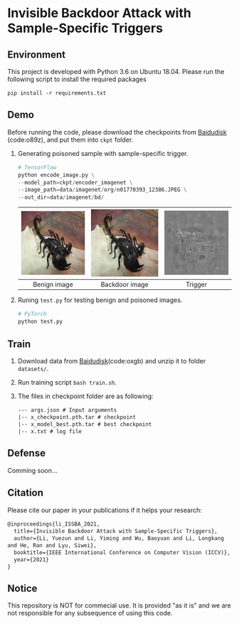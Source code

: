 # Invisible Backdoor Attack with Sample-Specific Triggers

## Environment
This project is developed with Python 3.6 on Ubuntu 18.04. Please run the following script to install the required packages
```shell
pip install -r requirements.txt
```

## Demo
Before running the code, please download the checkpoints from [Baidudisk](https://pan.baidu.com/s/1m5yRFQ4Wt7Km_56CIxzgsg) (code:o89z), and put them into `ckpt` folder.

1. Generating poisoned sample with sample-specific trigger. 
    ```python
    # TensorFlow
    python encode_image.py \
    --model_path=ckpt/encoder_imagenet \
    --image_path=data/imagenet/org/n01770393_12386.JPEG \
    --out_dir=data/imagenet/bd/ 
    ```

    | ![](data/imagenet/org/n01770393_12386.JPEG) | ![](data/imagenet/bd/n01770393_12386_hidden.png) | ![](data/imagenet/bd/n01770393_12386_residual.png)
    |:--:| :--:| :--:| 
    | Benign image | Backdoor image | Trigger |

2. Runing `test.py` for testing benign and poisoned images.
    ```python
    # PyTorch
    python test.py
    ```

## Train
1. Download data from [Baidudisk](https://pan.baidu.com/s/1p_t5EJ91hkiyeYBFEZyfsg 
)(code:oxgb) and unzip it to folder `datasets/`.
2. Run training script `bash train.sh`.
3. The files in checkpoint folder are as following:

    ```
    --- args.json # Input arguments
    |-- x_checkpoint.pth.tar # checkpoint
    |-- x_model_best.pth.tar # best checkpoint
    |-- x.txt # log file
    ```

## Defense
Comming soon...
## Citation
Please cite our paper in your publications if it helps your research:

```
@inproceedings{li_ISSBA_2021,
  title={Invisible Backdoor Attack with Sample-Specific Triggers},
  author={Li, Yuezun and Li, Yiming and Wu, Baoyuan and Li, Longkang and He, Ran and Lyu, Siwei},
  booktitle={IEEE International Conference on Computer Vision (ICCV)},
  year={2021}
}
```

## Notice
This repository is NOT for commecial use. It is provided "as it is" and we are not responsible for any subsequence of using this code.
